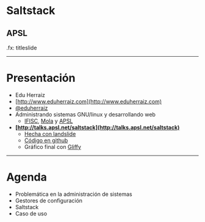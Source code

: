 
# Saltstack
## APSL

.fx: titleslide

---

# Presentación

* Edu Herraiz
* [http://www.eduherraiz.com](http://www.eduherraiz.com)
* [@eduherraiz](https://twitter.com/eduherraiz)
* Administrando sistemas GNU/linux y desarrollando web
    * [IFISC](http://ifisc.uib-csic.es), [Mola](http://www.mola.com) y [APSL](http://apsl.net)
* **[http://talks.apsl.net/saltstack](http://talks.apsl.net/saltstack)**
    * [Hecha con landslide](https://github.com/adamzap/landslide)
    * [Código en github](https://github.com/APSL/saltstack_talk)
    * Gráfico final con [Gliffy](https://www.gliffy.com)
---

# Agenda

* Problemática en la administración de sistemas
* Gestores de configuración
* Saltstack
* Caso de uso
